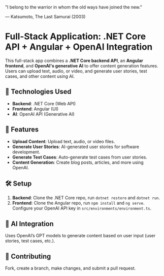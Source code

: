 
"I belong to the warrior in whom the old ways have joined the new."

— Katsumoto, The Last Samurai (2003)

# Full-Stack Application: .NET Core API + Angular + OpenAI Integration

This full-stack app combines a **.NET Core backend API**, an **Angular frontend**, and **OpenAI's generative AI** to offer content generation features. Users can upload text, audio, or video, and generate user stories, test cases, and other content using AI.

## 🚀 Technologies Used
- **Backend**: .NET Core (Web API)
- **Frontend**: Angular (UI)
- **AI**: OpenAI API (Generative AI)

## 📱 Features
- **Upload Content**: Upload text, audio, or video files.
- **Generate User Stories**: AI-generated user stories for software development.
- **Generate Test Cases**: Auto-generate test cases from user stories.
- **Content Generation**: Create blog posts, articles, and more using OpenAI.

## 🛠️ Setup
1. **Backend**: Clone the .NET Core repo, run `dotnet restore` and `dotnet run`.
2. **Frontend**: Clone the Angular repo, run `npm install` and `ng serve`. Configure your OpenAI API key in `src/environments/environment.ts`.

## 🤖 AI Integration
Uses OpenAI’s GPT models to generate content based on user input (user stories, test cases, etc.).

## 🌱 Contributing
Fork, create a branch, make changes, and submit a pull request.
